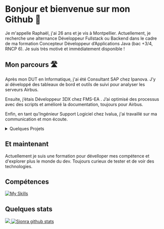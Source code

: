 # Bonjour et bienvenue sur mon Github 👋

Je m'appelle Raphaël, j'ai 26 ans et je vis à Montpellier. Actuellement, je recherche une alternance Développeur Fullstack ou Backend dans le cadre de ma formation Concepteur Développeur d’Applications Java (bac +3/4, RNCP 6). Je suis très motivé et immédiatement disponible !

## Mon parcours 🛣

Après mon DUT en Informatique, j'ai été Consultant SAP chez Ipanova. J’y ai développé des tableaux de bord et outils de suivi pour analyser les serveurs Airbus. 

Ensuite, j’étais Développeur 3DX chez FMS-EA . J’ai optimisé des processus avec des scripts et amélioré la documentation, toujours pour Airbus.

Enfin, en tant qu'Ingénieur Support Logiciel chez Ivalua, j'ai travaillé sur ma communication et mon écoute.

<details>
    <summary>Quelques Projets</summary>
    
1. La météo

    Un site simple qui permet d'afficher la météo actuelle et les prévisions des 7 prochains jours. https://sionra.github.io/index.html
2. La bataille navale

    Un petit projet pour apprendre le C# et refaire le jeu de la bataille navale en C# utilisant uniquement la console.

</details>

## Et maintenant

Actuellement je suis une formation pour dévelloper mes compétence et d'explorer plus le monde du dev. Toujours curieux de tester et de voir des technologies.

## Compétences
[![My Skills](https://skillicons.dev/icons?i=js,html,css,java,angular,nodejs,spring,mysql,git,cs,py&perline=4)](https://github.com/Sionra)


## Quelques stats

<a href="https://github.com/Sionra">
  <img src="https://github-readme-stats.vercel.app/api/top-langs/?username=Sionra&theme=dark&hide_langs_below=1" />
</a>
<a href="https://github.com/Sionra">
 <img src="https://github-readme-stats.vercel.app/api?username=Sionra&show_icons=true&theme=dark&line_height=40" alt="Sionra github stats"/>
</a>
<!--
**Sionra/Sionra** is a ✨ _special_ ✨ repository because its `README.md` (this file) appears on your GitHub profile.

Here are some ideas to get you started:

- 🔭 I’m currently working on ...
- 🌱 I’m currently learning ...
- 👯 I’m looking to collaborate on ...
- 🤔 I’m looking for help with ...
- 💬 Ask me about ...
- 📫 How to reach me: ...
- 😄 Pronouns: ...
- ⚡ Fun fact: ...
-->

